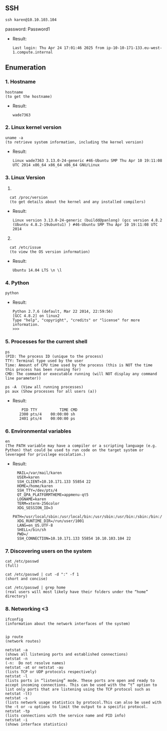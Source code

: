 ## SSH
    ssh karen@10.10.103.104

password: Password1
- Result:

      Last login: Thu Apr 24 17:01:46 2025 from ip-10-10-171-133.eu-west-1.compute.internal

## Enumeration
### 1. Hostname
    hostname
    (to get the hostname)
- Result:

      wade7363

### 2. Linux kernel version
    uname -a 
    (to retrieve system information, including the kernel version)

- Result:

      Linux wade7363 3.13.0-24-generic #46-Ubuntu SMP Thu Apr 10 19:11:08 UTC 2014 x86_64 x86_64 x86_64 GNU/Linux


### 3. Linux Version

1.

      cat /proc/version
      (to get details about the kernel and any installed compilers)

- Result:

      Linux version 3.13.0-24-generic (buildd@panlong) (gcc version 4.8.2 (Ubuntu 4.8.2-19ubuntu1) ) #46-Ubuntu SMP Thu Apr 10 19:11:08 UTC 2014

2.

      cat /etc/issue
      (to view the OS version information)

- Result:

      Ubuntu 14.04 LTS \n \l
    


### 4. Python

    python 
  - Result:

        Python 2.7.6 (default, Mar 22 2014, 22:59:56) 
        [GCC 4.8.2] on linux2
        Type "help", "copyright", "credits" or "license" for more information.
        >>>
### 5. Processes for the current shell

    ps
    (PID: The process ID (unique to the process)
    TTY: Terminal type used by the user
    Time: Amount of CPU time used by the process (this is NOT the time this process has been running for)
    CMD: The command or executable running (will NOT display any command line parameter))

    ps -A  (View all running processes)
    ps aux (Show processes for all users (a))
- Result:

          PID TTY          TIME CMD
         2300 pts/4    00:00:00 sh
         2401 pts/4    00:00:00 ps
### 6. Environmental variables

    en
    (The PATH variable may have a compiler or a scripting language (e.g. Python) that could be used to run code on the target system or leveraged for privilege escalation.)
- Result:

        MAIL=/var/mail/karen
        USER=karen
        SSH_CLIENT=10.10.171.133 55854 22
        HOME=/home/karen
        SSH_TTY=/dev/pts/4
        QT_QPA_PLATFORMTHEME=appmenu-qt5
        LOGNAME=karen
        TERM=xterm-256color
        XDG_SESSION_ID=3
        PATH=/usr/local/sbin:/usr/local/bin:/usr/sbin:/usr/bin:/sbin:/bin:/usr/games:/usr/local/games
        XDG_RUNTIME_DIR=/run/user/1001
        LANG=en_US.UTF-8
        SHELL=/bin/sh
        PWD=/
        SSH_CONNECTION=10.10.171.133 55854 10.10.103.104 22

### 7. Discovering users on the system

    cat /etc/passwd
    (full)

    cat /etc/passwd | cut -d ":" -f 1
    (short and concise)

    cat /etc/passwd | grep home
    (real users will most likely have their folders under the “home” directory)

### 8. Networking <3

    ifconfig 
    (information about the network interfaces of the system)


    ip route
    (network routes)

    netstat -a
    (shows all listening ports and established connections)
    netstat -n
    (-n:  Do not resolve names)
    netstat -at or netstat -au 
    (lists TCP or UDP protocols respectively)
    netstat -l
    (lists ports in “listening” mode. These ports are open and ready to accept incoming connections. This can be used with the “t” option to list only ports that are listening using the TCP protocol such as netstat -lt)
    netstat -s 
    (lists network usage statistics by protocol.This can also be used with the -t or -u options to limit the output to a specific protocol.
    netstat -tp
    (lists connections with the service name and PID info)
    netstat -i
    (shows interface statistics) 
